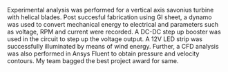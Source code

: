 Experimental analysis was performed for a vertical axis savonius turbine with helical blades. Post succesful fabrication using GI sheet, a dynamo was used to convert mechanical energy to electrical and parameters such as voltage, RPM and current were recorded. A DC-DC step up booster was used in the circuit to step up the voltage output. A 12V LED strip was successfully illuminated by means of wind energy. Further, a CFD analysis was also performed in Ansys Fluent to obtain pressure and velocity contours. My team bagged the best project award for same. 
